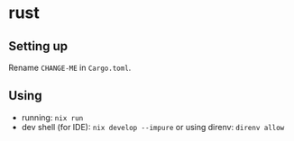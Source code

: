# rust

## Setting up

Rename `CHANGE-ME` in `Cargo.toml`.

## Using

- running: `nix run`
- dev shell (for IDE): `nix develop --impure` or using direnv: `direnv allow`
